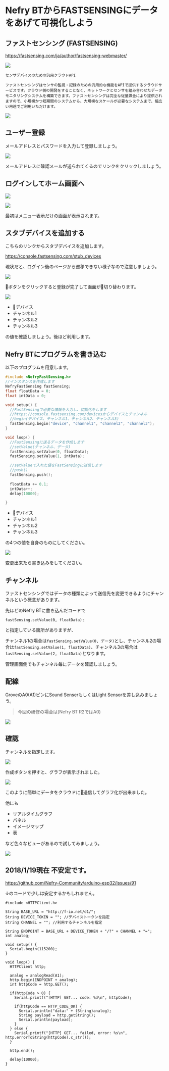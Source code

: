 # Nefry BTからFASTSENSINGにデータをあげて可視化しよう

## ファストセンシング (FASTSENSING)

https://fastsensing.com/ja/author/fastsensing-webmaster/

![](https://i.gyazo.com/4b29f568d0a0ed215d8f89816710f779.png)

```
センサデバイスのための汎用クラウドAPI

ファストセンシングはセンサの監視・記録のための汎用的な機能をAPIで提供するクラウドサービスです。クラウド側の開発をすることなく、ネットワークとセンサを組み合わせたデータモニタリングシステムを構築できます。ファストセンシングは完全な従量課金により提供されますので、小規模かつ短期間のシステムから、大規模なスケールが必要なシステムまで、幅広い用途でご利用いただけます。
```

![](https://i.gyazo.com/137b247b9ac08086ecf4a1b735dbcff8.png)

## ユーザー登録

メールアドレスとパスワードを入力して登録しましょう。

![](https://i.gyazo.com/192210aa46f1f577172b4779d1702a94.png)

メールアドレスに確認メールが送られてくるのでリンクをクリックしましょう。

## ログインしてホーム画面へ

![](https://i.gyazo.com/bfbc485167fa3000963bf6b67e36285e.png)

![](https://i.gyazo.com/25ee2ea61ec62743e4fe433dc0d5cbbd.png)

最初はメニュー表示だけの画面が表示されます。

## スタブデバイスを追加する

こちらのリンクからスタブデバイスを追加します。

https://console.fastsensing.com/stub_devices

現状だと、ログイン後のページから遷移できない様子なので注意しましょう。

![](https://i.gyazo.com/249cd591feb954309a14bf55e2e00e03.png)

ボタンをクリックすると登録が完了して画面が切り替わります。

![](https://i.gyazo.com/32400e4cd249c3ac08da0ac59285dd4f.png)

* デバイス
* チャンネル1
* チャンネル2
* チャンネル3

の値を確認しましょう。後ほど利用します。

## Nefry BTにプログラムを書き込む

以下のプログラムを用意します。

```4.2.ino
#include <NefryFastSensing.h>
//インスタンスを作成します
NefryFastSensing fastSensing;
float floatData = 0;
float intData = 0;

void setup() {
  //FastSensingで必要な情報を入力し、初期化をします
  //https://console.fastsensing.com/devicesからデバイスとチャンネル
  //begin(デバイス、チャンネル1、チャンネル2、チャンネル3)
  fastSensing.begin("device", "channel1", "channel2", "channel3");
}

void loop() {
  //FastSensingに送るデータを作成します
  //setValue(チャンネル、データ)
  fastSensing.setValue(0, floatData);
  fastSensing.setValue(1, intData);

  //setValueで入れた値をFastSensingに送信します
  //push()
  fastSensing.push();
  
  floatData += 0.1;
  intData++;
  delay(10000);

}
```

* デバイス
* チャンネル1
* チャンネル2
* チャンネル3

の4つの値を自身のものにしてください。

![](https://i.gyazo.com/cd691d180b850257d3a2514f74f77643.png)

変更出来たら書き込みをしてください。

## チャンネル

ファストセンシングではデータの種類によって送信先を変更できるようにチャンネルという概念があります。

先ほどのNefry BTに書き込んだコードで

```
fastSensing.setValue(0, floatData);
```

と指定している箇所がありますが、

チャンネル1の場合は`fastSensing.setValue(0, データ)`とし、チャンネル2の場合は`fastSensing.setValue(1, floatData)`、チャンネル3の場合は`fastSensing.setValue(2, floatData)`となります。

管理画面側でもチャンネル毎にデータを確認しましょう。

## 配線

GroveのA0(A1)ピンにSound SenserもしくはLight Sensorを差し込みましょう。

> 今回の研修の場合は(Nefry BT R2ではA0)

![](https://i.gyazo.com/c67a34a72d8b01b1f3b6b2797c08737d.jpg)

## 確認

チャンネルを指定します。

![](https://i.gyazo.com/a36962a2ff2dfc8138613b65123fae50.png)

作成ボタンを押すと、グラフが表示されました。

![](https://i.gyazo.com/f57d655a1aa487951b31b202f0fa0310.png)

このように簡単にデータをクラウドに送信してグラフ化が出来ました。

他にも

* リアルタイムグラフ
* パネル
* イメージマップ
* 表

など色々なビューがあるので試してみましょう。

![](https://i.gyazo.com/0055cb1c1d1526e1aced563a36b4dfca.png)

## 2018/1/19現在 不安定です。

https://github.com/Nefry-Community/arduino-esp32/issues/91

↓のコードで少しは安定するかもしれません。

```
#include <HTTPClient.h>

String BASE_URL = "http://f-io.net/d1/";
String DEVICE_TOKEN = ""; //デバイストークンを指定
String CHANNEL = ""; //利用するチャンネルを指定

String ENDPOINT = BASE_URL + DEVICE_TOKEN + "/?" + CHANNEL + "=";
int analog;
  
void setup() {
  Serial.begin(115200);
}

void loop() {
  HTTPClient http;
  
  analog = analogRead(A1);
  http.begin(ENDPOINT + analog);
  int httpCode = http.GET();
  
  if(httpCode > 0) {
    Serial.printf("[HTTP] GET... code: %d\n", httpCode);
    
    if(httpCode == HTTP_CODE_OK) {
      Serial.println("data:" + (String)analog);
      String payload = http.getString();
      Serial.println(payload);
    }
  } else {
    Serial.printf("[HTTP] GET... failed, error: %s\n", http.errorToString(httpCode).c_str());
  }
  
  http.end();

  delay(10000);
}
```